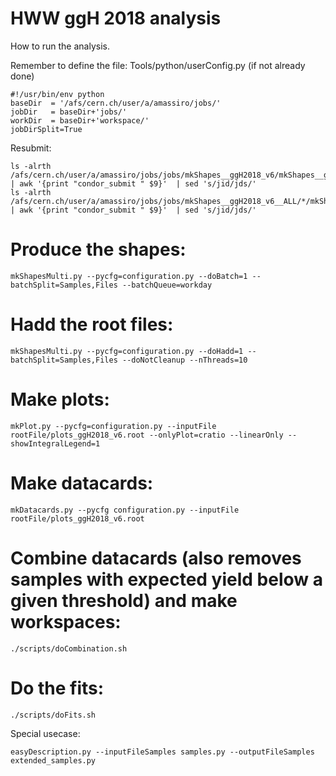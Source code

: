 HWW ggH 2018 analysis
=====================

How to run the analysis.

Remember to define the file: Tools/python/userConfig.py (if not already done)
    
    #!/usr/bin/env python
    baseDir  = '/afs/cern.ch/user/a/amassiro/jobs/'
    jobDir   = baseDir+'jobs/'
    workDir  = baseDir+'workspace/'
    jobDirSplit=True


Resubmit:


    ls -alrth /afs/cern.ch/user/a/amassiro/jobs/jobs/mkShapes__ggH2018_v6/mkShapes__ggH2018_v6__*.jid | awk '{print "condor_submit " $9}'  | sed 's/jid/jds/'
    ls -alrth /afs/cern.ch/user/a/amassiro/jobs/jobs/mkShapes__ggH2018_v6__ALL/*/mkShapes__ggH2018_v6__*.jid | awk '{print "condor_submit " $9}'  | sed 's/jid/jds/'

    
    
# Produce the shapes:

    mkShapesMulti.py --pycfg=configuration.py --doBatch=1 --batchSplit=Samples,Files --batchQueue=workday

# Hadd the root files:

    mkShapesMulti.py --pycfg=configuration.py --doHadd=1 --batchSplit=Samples,Files --doNotCleanup --nThreads=10

<!-- # Run a postprocessing script for the correct treatment of DY embedded uncertainties -->
<!--  -->
<!--     python scripts/mkDYvetoUnc.py configuration.py -->

# Make plots:

    mkPlot.py --pycfg=configuration.py --inputFile rootFile/plots_ggH2018_v6.root --onlyPlot=cratio --linearOnly --showIntegralLegend=1

# Make datacards:

    mkDatacards.py --pycfg configuration.py --inputFile rootFile/plots_ggH2018_v6.root

# Combine datacards (also removes samples with expected yield below a given threshold) and make workspaces:

    ./scripts/doCombination.sh

# Do the fits:

    ./scripts/doFits.sh


    
    
    
Special usecase:

    easyDescription.py --inputFileSamples samples.py --outputFileSamples extended_samples.py

    
    